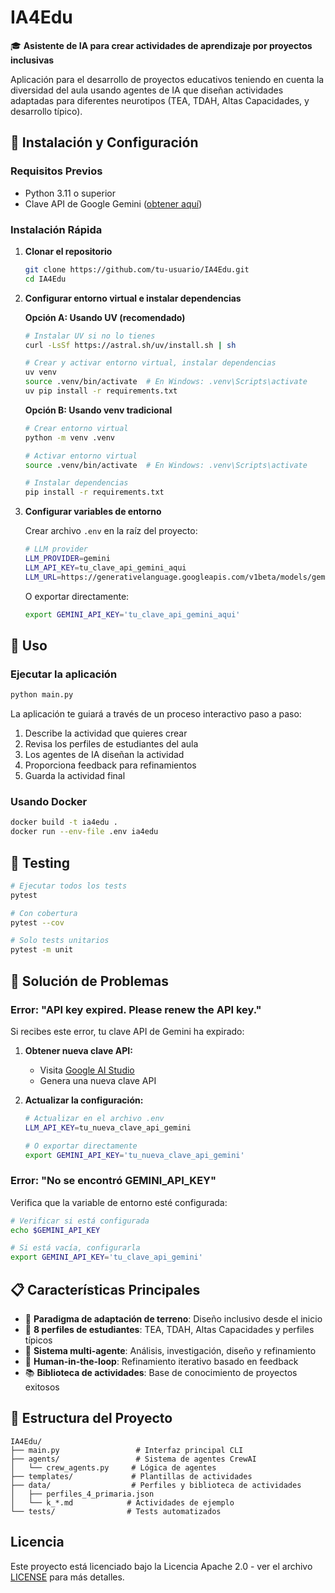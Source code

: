 # IA4Edu

🎓 **Asistente de IA para crear actividades de aprendizaje por proyectos inclusivas**

Aplicación para el desarrollo de proyectos educativos teniendo en cuenta la diversidad del aula usando agentes de IA que diseñan actividades adaptadas para diferentes neurotipos (TEA, TDAH, Altas Capacidades, y desarrollo típico).

## 🚀 Instalación y Configuración

### Requisitos Previos
- Python 3.11 o superior
- Clave API de Google Gemini ([obtener aquí](https://aistudio.google.com/))

### Instalación Rápida

1. **Clonar el repositorio**
   ```bash
   git clone https://github.com/tu-usuario/IA4Edu.git
   cd IA4Edu
   ```

2. **Configurar entorno virtual e instalar dependencias**
   
   **Opción A: Usando UV (recomendado)**
   ```bash
   # Instalar UV si no lo tienes
   curl -LsSf https://astral.sh/uv/install.sh | sh
   
   # Crear y activar entorno virtual, instalar dependencias
   uv venv
   source .venv/bin/activate  # En Windows: .venv\Scripts\activate
   uv pip install -r requirements.txt
   ```
   
   **Opción B: Usando venv tradicional**
   ```bash
   # Crear entorno virtual
   python -m venv .venv
   
   # Activar entorno virtual
   source .venv/bin/activate  # En Windows: .venv\Scripts\activate
   
   # Instalar dependencias
   pip install -r requirements.txt
   ```

3. **Configurar variables de entorno**
   
   Crear archivo `.env` en la raíz del proyecto:
   ```bash
   # LLM provider
   LLM_PROVIDER=gemini
   LLM_API_KEY=tu_clave_api_gemini_aqui
   LLM_URL=https://generativelanguage.googleapis.com/v1beta/models/gemini-2.0-flash:generateContent
   ```

   O exportar directamente:
   ```bash
   export GEMINI_API_KEY='tu_clave_api_gemini_aqui'
   ```

## 🎯 Uso

### Ejecutar la aplicación
```bash
python main.py
```

La aplicación te guiará a través de un proceso interactivo paso a paso:
1. Describe la actividad que quieres crear
2. Revisa los perfiles de estudiantes del aula
3. Los agentes de IA diseñan la actividad
4. Proporciona feedback para refinamientos
5. Guarda la actividad final

### Usando Docker
```bash
docker build -t ia4edu .
docker run --env-file .env ia4edu
```

## 🧪 Testing

```bash
# Ejecutar todos los tests
pytest

# Con cobertura
pytest --cov

# Solo tests unitarios
pytest -m unit
```

## 🔧 Solución de Problemas

### Error: "API key expired. Please renew the API key."
Si recibes este error, tu clave API de Gemini ha expirado:

1. **Obtener nueva clave API:**
   - Visita [Google AI Studio](https://aistudio.google.com/)
   - Genera una nueva clave API
   
2. **Actualizar la configuración:**
   ```bash
   # Actualizar en el archivo .env
   LLM_API_KEY=tu_nueva_clave_api_gemini
   
   # O exportar directamente
   export GEMINI_API_KEY='tu_nueva_clave_api_gemini'
   ```

### Error: "No se encontró GEMINI_API_KEY"
Verifica que la variable de entorno esté configurada:
```bash
# Verificar si está configurada
echo $GEMINI_API_KEY

# Si está vacía, configurarla
export GEMINI_API_KEY='tu_clave_api_gemini'
```

## 📋 Características Principales

- 🧠 **Paradigma de adaptación de terreno**: Diseño inclusivo desde el inicio
- 👥 **8 perfiles de estudiantes**: TEA, TDAH, Altas Capacidades y perfiles típicos
- 🤖 **Sistema multi-agente**: Análisis, investigación, diseño y refinamiento
- 🔄 **Human-in-the-loop**: Refinamiento iterativo basado en feedback
- 📚 **Biblioteca de actividades**: Base de conocimiento de proyectos exitosos

## 📁 Estructura del Proyecto

```
IA4Edu/
├── main.py                 # Interfaz principal CLI
├── agents/                 # Sistema de agentes CrewAI
│   └── crew_agents.py     # Lógica de agentes
├── templates/             # Plantillas de actividades
├── data/                  # Perfiles y biblioteca de actividades
│   ├── perfiles_4_primaria.json
│   └── k_*.md            # Actividades de ejemplo
└── tests/                # Tests automatizados
```

## Licencia
Este proyecto está licenciado bajo la Licencia Apache 2.0 - ver el archivo [LICENSE](LICENSE) para más detalles.
